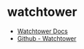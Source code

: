 # watchtower

- [Watchtower Docs](https://containrrr.dev/watchtower)
- [Github - Watchtower](https://github.com/containrrr/watchtower)
